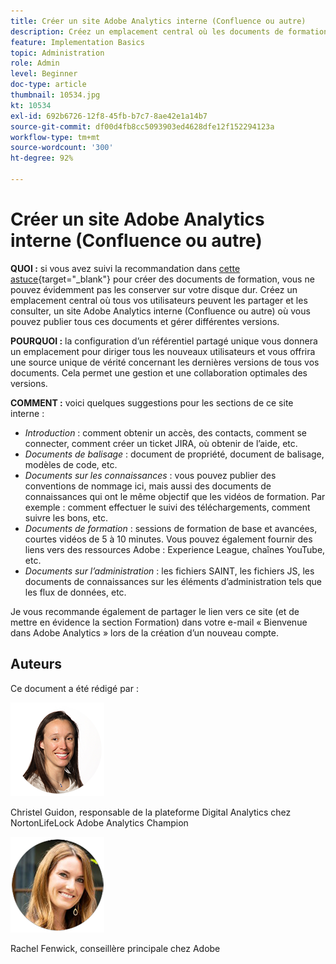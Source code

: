 ```yaml
---
title: Créer un site Adobe Analytics interne (Confluence ou autre)
description: Créez un emplacement central où les documents de formation peuvent être partagés et consultés par tous vos utilisateurs.
feature: Implementation Basics
topic: Administration
role: Admin
level: Beginner
doc-type: article
thumbnail: 10534.jpg
kt: 10534
exl-id: 692b6726-12f8-45fb-b7c7-8ae42e1a14b7
source-git-commit: df00d4fb8cc5093903ed4628dfe12f152294123a
workflow-type: tm+mt
source-wordcount: '300'
ht-degree: 92%

---
```


# Créer un site Adobe Analytics interne (Confluence ou autre)

**QUOI :** si vous avez suivi la recommandation dans [cette astuce](create-basic-videos-and-training.md){target="_blank"} pour créer des documents de formation, vous ne pouvez évidemment pas les conserver sur votre disque dur. Créez un emplacement central où tous vos utilisateurs peuvent les partager et les consulter, un site Adobe Analytics interne (Confluence ou autre) où vous pouvez publier tous ces documents et gérer différentes versions.

**POURQUOI :** la configuration d’un référentiel partagé unique vous donnera un emplacement pour diriger tous les nouveaux utilisateurs et vous offrira une source unique de vérité concernant les dernières versions de tous vos documents. Cela permet une gestion et une collaboration optimales des versions.

**COMMENT :** voici quelques suggestions pour les sections de ce site interne :

* _Introduction_ : comment obtenir un accès, des contacts, comment se connecter, comment créer un ticket JIRA, où obtenir de l’aide, etc.
* _Documents de balisage_ : document de propriété, document de balisage, modèles de code, etc.
* _Documents sur les connaissances_ : vous pouvez publier des conventions de nommage ici, mais aussi des documents de connaissances qui ont le même objectif que les vidéos de formation. Par exemple : comment effectuer le suivi des téléchargements, comment suivre les bons, etc.
* _Documents de formation_ : sessions de formation de base et avancées, courtes vidéos de 5 à 10 minutes. Vous pouvez également fournir des liens vers des ressources Adobe : Experience League, chaînes YouTube, etc.
* _Documents sur l’administration_ : les fichiers SAINT, les fichiers JS, les documents de connaissances sur les éléments d’administration tels que les flux de données, etc.

Je vous recommande également de partager le lien vers ce site (et de mettre en évidence la section Formation) dans votre e-mail « Bienvenue dans Adobe Analytics » lors de la création d’un nouveau compte.


## Auteurs

Ce document a été rédigé par :

![Christel Guidon](assets/Christel-Headshot-150.png)

Christel Guidon, responsable de la plateforme Digital Analytics chez NortonLifeLock
Adobe Analytics Champion

![Rachel Fenwick](assets/Rachel-Fenwick-150.png)

Rachel Fenwick, conseillère principale chez Adobe
